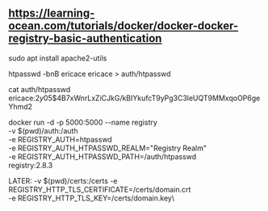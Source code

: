 

https://learning-ocean.com/tutorials/docker/docker-docker-registry-basic-authentication
---------------------------------------------------------------------------------------
sudo apt install apache2-utils

htpasswd -bnB ericace ericace > auth/htpasswd

cat auth/htpasswd 
ericace:$2y$05$4B7xWnrLxZiCJkG/kBIYkufcT9yPg3C3leUQT9MMxqoOP6geYhmd2

docker run -d -p 5000:5000 --name registry\
 -v $(pwd)/auth:/auth\
 -e REGISTRY_AUTH=htpasswd\
 -e REGISTRY_AUTH_HTPASSWD_REALM="Registry Realm"\
 -e REGISTRY_AUTH_HTPASSWD_PATH=/auth/htpasswd\
 registry:2.8.3


LATER:
 -v $(pwd)/certs:/certs
 -e REGISTRY_HTTP_TLS_CERTIFICATE=/certs/domain.crt\
 -e REGISTRY_HTTP_TLS_KEY=/certs/domain.key\
